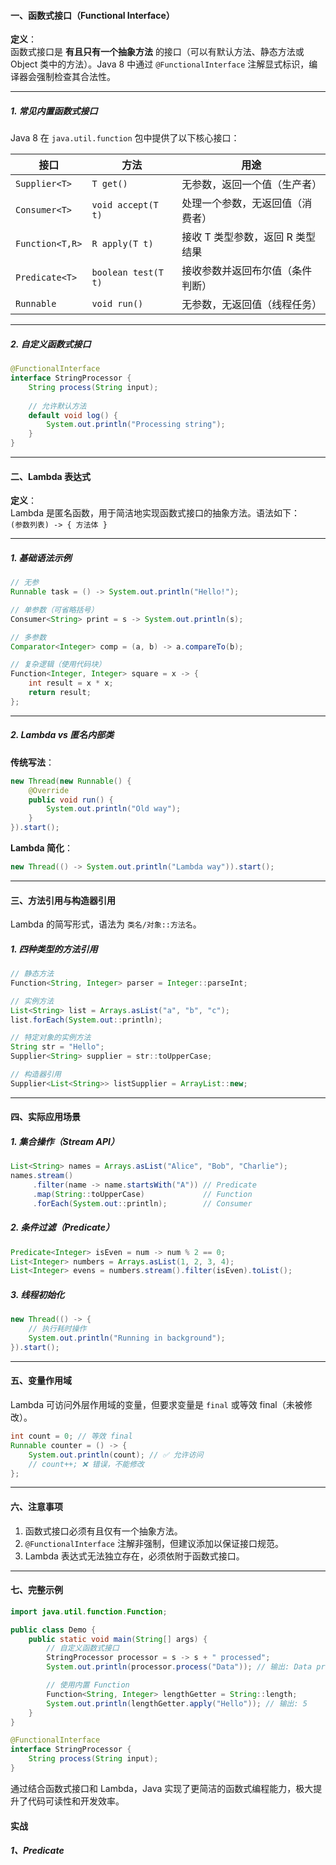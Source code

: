 

#### 一、函数式接口（Functional Interface）
**定义**：  
函数式接口是 **有且只有一个抽象方法** 的接口（可以有默认方法、静态方法或 Object 类中的方法）。Java 8 中通过 `@FunctionalInterface` 注解显式标识，编译器会强制检查其合法性。

---

##### 1. 常见内置函数式接口
Java 8 在 `java.util.function` 包中提供了以下核心接口：

| 接口              | 方法                  | 用途                  |
| --------------- | ------------------- | ------------------- |
| `Supplier<T>`   | `T get()`           | 无参数，返回一个值（生产者）      |
| `Consumer<T>`   | `void accept(T t)`  | 处理一个参数，无返回值（消费者）    |
| `Function<T,R>` | `R apply(T t)`      | 接收 T 类型参数，返回 R 类型结果 |
| `Predicate<T>`  | `boolean test(T t)` | 接收参数并返回布尔值（条件判断）    |
| `Runnable`      | `void run()`        | 无参数，无返回值（线程任务）      |


---

##### 2. 自定义函数式接口
```java
@FunctionalInterface
interface StringProcessor {
    String process(String input);
    
    // 允许默认方法
    default void log() {
        System.out.println("Processing string");
    }
}
```

---

#### 二、Lambda 表达式
**定义**：  
Lambda 是匿名函数，用于简洁地实现函数式接口的抽象方法。语法如下：  
`(参数列表) -> { 方法体 }`

---

##### 1. 基础语法示例
```java
// 无参
Runnable task = () -> System.out.println("Hello!");

// 单参数（可省略括号）
Consumer<String> print = s -> System.out.println(s);

// 多参数
Comparator<Integer> comp = (a, b) -> a.compareTo(b);

// 复杂逻辑（使用代码块）
Function<Integer, Integer> square = x -> {
    int result = x * x;
    return result;
};
```

---

##### 2. Lambda vs 匿名内部类
**传统写法**：  

```java
new Thread(new Runnable() {
    @Override
    public void run() {
        System.out.println("Old way");
    }
}).start();
```

**Lambda 简化**：  

```java
new Thread(() -> System.out.println("Lambda way")).start();
```

---

#### 三、方法引用与构造器引用
Lambda 的简写形式，语法为 `类名/对象::方法名`。

##### 1. 四种类型的方法引用
```java
// 静态方法
Function<String, Integer> parser = Integer::parseInt;

// 实例方法
List<String> list = Arrays.asList("a", "b", "c");
list.forEach(System.out::println);

// 特定对象的实例方法
String str = "Hello";
Supplier<String> supplier = str::toUpperCase;

// 构造器引用
Supplier<List<String>> listSupplier = ArrayList::new;
```

---

#### 四、实际应用场景
##### 1. 集合操作（Stream API）
```java
List<String> names = Arrays.asList("Alice", "Bob", "Charlie");
names.stream()
     .filter(name -> name.startsWith("A")) // Predicate
     .map(String::toUpperCase)             // Function
     .forEach(System.out::println);        // Consumer
```

##### 2. 条件过滤（Predicate）
```java
Predicate<Integer> isEven = num -> num % 2 == 0;
List<Integer> numbers = Arrays.asList(1, 2, 3, 4);
List<Integer> evens = numbers.stream().filter(isEven).toList();
```

##### 3. 线程初始化
```java
new Thread(() -> {
    // 执行耗时操作
    System.out.println("Running in background");
}).start();
```

---

#### 五、变量作用域
Lambda 可访问外层作用域的变量，但要求变量是 `final` 或等效 final（未被修改）。

```java
int count = 0; // 等效 final
Runnable counter = () -> {
    System.out.println(count); // ✅ 允许访问
    // count++; ❌ 错误，不能修改
};
```

---

#### 六、注意事项
1. 函数式接口必须有且仅有一个抽象方法。
2. `@FunctionalInterface` 注解非强制，但建议添加以保证接口规范。
3. Lambda 表达式无法独立存在，必须依附于函数式接口。

---

#### 七、完整示例
```java
import java.util.function.Function;

public class Demo {
    public static void main(String[] args) {
        // 自定义函数式接口
        StringProcessor processor = s -> s + " processed";
        System.out.println(processor.process("Data")); // 输出: Data processed

        // 使用内置 Function
        Function<String, Integer> lengthGetter = String::length;
        System.out.println(lengthGetter.apply("Hello")); // 输出: 5
    }
}

@FunctionalInterface
interface StringProcessor {
    String process(String input);
}
```

通过结合函数式接口和 Lambda，Java 实现了更简洁的函数式编程能力，极大提升了代码可读性和开发效率。











#### 实战
##### 1、Predicate
```java

```

